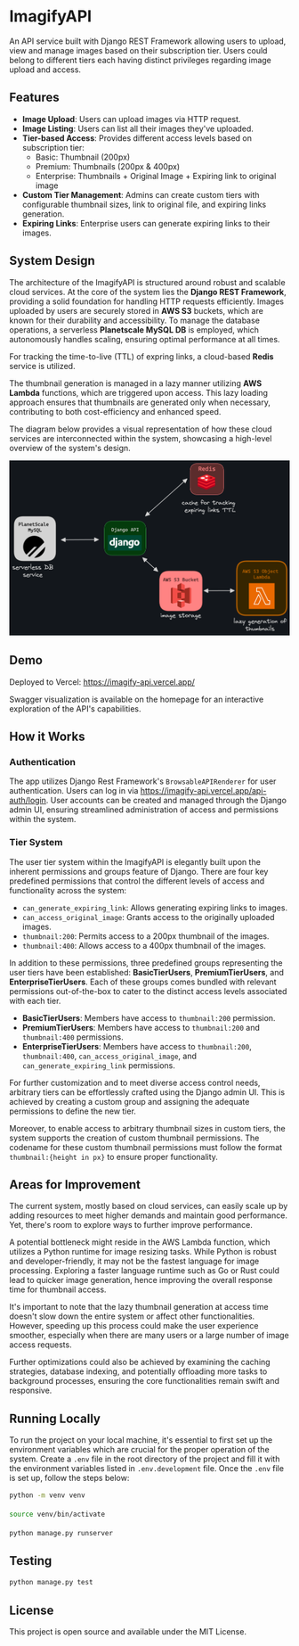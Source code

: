 # ImagifyAPI

An API service built with Django REST Framework allowing users to upload, view and manage images based on their subscription tier. Users could belong to different tiers each having distinct privileges regarding image upload and access.

## Features

- **Image Upload**: Users can upload images via HTTP request.
- **Image Listing**: Users can list all their images they've uploaded.
- **Tier-based Access**: Provides different access levels based on subscription tier:
  - Basic: Thumbnail (200px)
  - Premium: Thumbnails (200px & 400px)
  - Enterprise: Thumbnails + Original Image + Expiring link to original image
- **Custom Tier Management**: Admins can create custom tiers with configurable thumbnail sizes, link to original file, and expiring links generation.
- **Expiring Links**: Enterprise users can generate expiring links to their images.

## System Design

The architecture of the ImagifyAPI is structured around robust and scalable cloud services. At the core of the system lies the **Django REST Framework**, providing a solid foundation for handling HTTP requests efficiently. Images uploaded by users are securely stored in **AWS S3** buckets, which are known for their durability and accessibility. To manage the database operations, a serverless **Planetscale MySQL DB** is employed, which autonomously handles scaling, ensuring optimal performance at all times.

For tracking the time-to-live (TTL) of expring links, a cloud-based **Redis** service is utilized.

The thumbnail generation is managed in a lazy manner utilizing **AWS Lambda** functions, which are triggered upon access. This lazy loading approach ensures that thumbnails are generated only when necessary, contributing to both cost-efficiency and enhanced speed.

The diagram below provides a visual representation of how these cloud services are interconnected within the system, showcasing a high-level overview of the system's design.

![diagram](imagify-diagram.png)

## Demo

Deployed to Vercel:
https://imagify-api.vercel.app/

Swagger visualization is available on the homepage for an interactive exploration of the API's capabilities.

## How it Works

### Authentication

The app utilizes Django Rest Framework's `BrowsableAPIRenderer` for user authentication. Users can log in via https://imagify-api.vercel.app/api-auth/login. User accounts can be created and managed through the Django admin UI, ensuring streamlined administration of access and permissions within the system.

### Tier System

The user tier system within the ImagifyAPI is elegantly built upon the inherent permissions and groups feature of Django. There are four key predefined permissions that control the different levels of access and functionality across the system:

- `can_generate_expiring_link`: Allows generating expiring links to images.
- `can_access_original_image`: Grants access to the originally uploaded images.
- `thumbnail:200`: Permits access to a 200px thumbnail of the images.
- `thumbnail:400`: Allows access to a 400px thumbnail of the images.

In addition to these permissions, three predefined groups representing the user tiers have been established: **BasicTierUsers**, **PremiumTierUsers**, and **EnterpriseTierUsers**. Each of these groups comes bundled with relevant permissions out-of-the-box to cater to the distinct access levels associated with each tier.

- **BasicTierUsers**: Members have access to `thumbnail:200` permission.
- **PremiumTierUsers**: Members have access to `thumbnail:200` and `thumbnail:400` permissions.
- **EnterpriseTierUsers**: Members have access to `thumbnail:200`, `thumbnail:400`, `can_access_original_image`, and `can_generate_expiring_link` permissions.

For further customization and to meet diverse access control needs, arbitrary tiers can be effortlessly crafted using the Django admin UI. This is achieved by creating a custom group and assigning the adequate permissions to define the new tier.

Moreover, to enable access to arbitrary thumbnail sizes in custom tiers, the system supports the creation of custom thumbnail permissions. The codename for these custom thumbnail permissions must follow the format `thumbnail:{height in px}` to ensure proper functionality.

## Areas for Improvement

The current system, mostly based on cloud services, can easily scale up by adding resources to meet higher demands and maintain good performance. Yet, there's room to explore ways to further improve performance.

A potential bottleneck might reside in the AWS Lambda function, which utilizes a Python runtime for image resizing tasks. While Python is robust and developer-friendly, it may not be the fastest language for image processing. Exploring a faster language runtime such as Go or Rust could lead to quicker image generation, hence improving the overall response time for thumbnail access.

It's important to note that the lazy thumbnail generation at access time doesn't slow down the entire system or affect other functionalities. However, speeding up this process could make the user experience smoother, especially when there are many users or a large number of image access requests.

Further optimizations could also be achieved by examining the caching strategies, database indexing, and potentially offloading more tasks to background processes, ensuring the core functionalities remain swift and responsive.

## Running Locally

To run the project on your local machine, it's essential to first set up the environment variables which are crucial for the proper operation of the system. Create a `.env` file in the root directory of the project and fill it with the environment variables listed in `.env.development` file. Once the `.env` file is set up, follow the steps below:

```bash
python -m venv venv

source venv/bin/activate

python manage.py runserver
```

## Testing

```bash
python manage.py test
```

## License

This project is open source and available under the MIT License.
